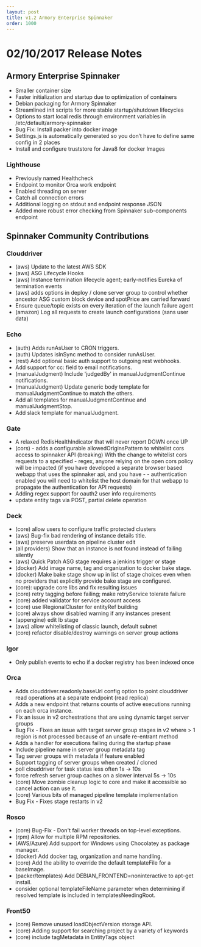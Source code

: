 ```yaml
---
layout: post
title: v1.2 Armory Enterprise Spinnaker
order: 1000
---
```


# 02/10/2017 Release Notes


## Armory Enterprise Spinnaker
- Smaller container size
- Faster initialization and startup due to optimization of containers
- Debian packaging for Armory Spinnaker
- Streamlined init scripts for more stable startup/shutdown lifecycles
- Options to start local redis through environment variables in /etc/default/armory-spinnaker
- Bug Fix: Install packer into docker image
- Settings.js is automatically generated so you don’t have to define same config in 2 places
- Install and configure truststore for Java8 for docker Images

### Lighthouse
- Previously named Healthcheck
- Endpoint to monitor Orca work endpoint
- Enabled threading on server
- Catch all connection errors
- Additional logging on stdout and endpoint response JSON
- Added more robust error checking from Spinnaker sub-components endpoint

## Spinnaker Community Contributions

### Clouddriver
- (aws) Update to the latest AWS SDK
- (aws) ASG Lifecycle Hooks
- (aws) Instance termination lifecycle agent; early-notifies Eureka of termination events
- (aws) adds options in deploy / clone server group to control whether ancestor ASG custom block device and spotPrice are carried forward
- Ensure queue/topic exists on every iteration of the launch failure agent
- (amazon) Log all requests to create launch configurations (sans user data)

### Echo
- (auth) Adds runAsUser to CRON triggers.
- (auth) Updates isInSync method to consider runAsUser.
- (rest) Add optional basic auth support to outgoing rest webhooks.
- Add support for cc: field to email notifications.
- (manualJudgment) Include 'judgedBy' in manualJudgmentContinue notifications.
- (manualJudgment) Update generic body template for manualJudgmentContinue to match the others.
- Add all templates for manualJudgmentContinue and manualJudgmentStop.
- Add slack template for manualJudgment.

### Gate
- A relaxed RedisHealthIndicator that will never report DOWN once UP
- (cors) - adds a configurable allowedOriginsPattern to whitelist cors access to spinnaker API (breaking) With the change to whitelist cors requests to a specified - regex, anyone relying on the open cors policy will be impacted (if you have developed a separate browser based webapp that uses the spinnaker api, and you have - - authentication enabled you will need to whitelist the host domain for that webapp to propagate the authentication for API requests)
- Adding regex support for oauth2 user info requirements
- update entity tags via POST, partial delete operation

### Deck
- (core) allow users to configure traffic protected clusters
- (aws) Bug-fix bad rendering of instance details title.
- (aws) preserve userdata on pipeline cluster edit
- (all providers) Show that an instance is not found instead of failing silently
- (aws) Quick Patch ASG stage requires a jenkins trigger or stage
- (docker) Add image name, tag and organization to docker bake stage.
- (docker) Make bake stage show up in list of stage choices even when no providers that explicitly provide bake stage are configured.
- (core): upgrade core libs and fix resulting issues
- (core) retry tagging before failing; make retryService tolerate failure
- (core) added validator for service account access
- (core) use IRegionalCluster for entityRef building
- (core) always show disabled warning if any instances present
- (appengine) edit lb stage
- (aws) allow whitelisting of classic launch, default subnet
- (core) refactor disable/destroy warnings on server group actions

### Igor
- Only publish events to echo if a docker registry has been indexed once

### Orca
- Adds clouddriver.readonly.baseUrl config option to point clouddriver read operations at a separate endpoint (read replica)
- Adds a new endpoint that returns counts of active executions running on each orca instance.
- Fix an issue in v2 orchestrations that are using dynamic target server groups
- Bug Fix - Fixes an issue with target server group stages in v2 where > 1 region is not processed because of an unsafe re-entrant method
- Adds a handler for executions failing during the startup phase
- Include pipeline name in server group metadata tag
- Tag server groups with metadata if feature enabled
- Support tagging of server groups when created / cloned
- poll clouddriver for task status less often 1s -> 10s
- force refresh server group caches on a slower interval 5s -> 10s
- (core) Move zombie cleanup logic to core and make it accessible so cancel action can use it.
- (core) Various bits of managed pipeline template implementation
- Bug Fix - Fixes stage restarts in v2

### Rosco
- (core) Bug-Fix - Don't fail worker threads on top-level exceptions.
- (rpm) Allow for multiple RPM repositories.
- (AWS/Azure) Add support for Windows using Chocolatey as package manager.
- (docker) Add docker tag, organization and name handling.
- (core) Add the ability to override the default templateFile for a baseImage.
- (packer/templates) Add DEBIAN_FRONTEND=noninteractive to apt-get install.
- consider optional templateFileName parameter when determining if resolved template is included in templatesNeedingRoot.

### Front50
- (core) Remove unused loadObjectVersion storage API.
- (core) Adding support for searching project by a variety of keywords
- (core) include tagMetadata in EntityTags object
